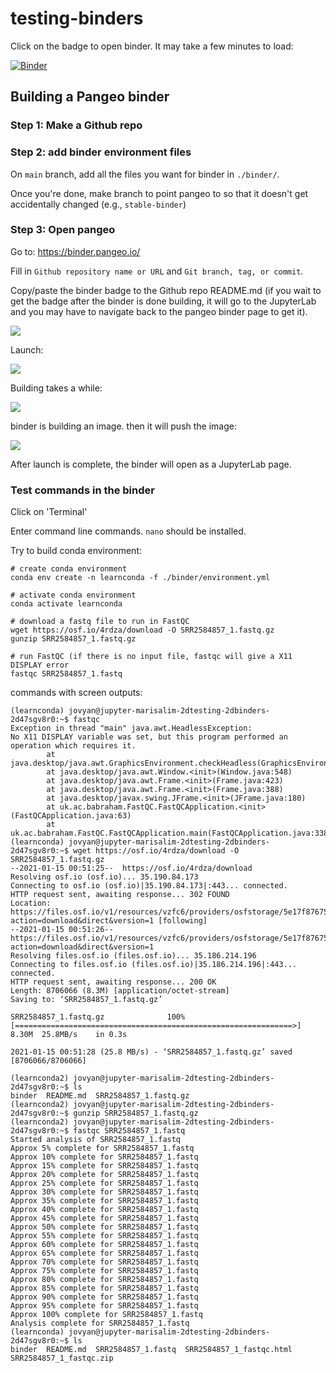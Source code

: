 # testing-binders

Click on the badge to open binder. It may take a few minutes to load:

[![Binder](https://binder.pangeo.io/badge_logo.svg)](https://binder.pangeo.io/v2/gh/marisalim/testing-binders/stable-binder)



## Building a Pangeo binder

### Step 1: Make a Github repo

### Step 2: add binder environment files

On `main` branch, add all the files you want for binder in `./binder/`.

Once you're done, make branch to point pangeo to so that it doesn't get accidentally changed (e.g., `stable-binder`)

### Step 3: Open pangeo

Go to: https://binder.pangeo.io/

Fill in `Github repository name or URL` and `Git branch, tag, or commit`. 

Copy/paste the binder badge to the Github repo README.md (if you wait to get the badge after the binder is done building, it will go to the JupyterLab and you may have to navigate back to the pangeo binder page to get it).

![](https://i.imgur.com/L8v0Zbm.png)

Launch:

![](https://i.imgur.com/HsOifLH.png)


Building takes a while:

![](https://i.imgur.com/Mb6dFqi.png)

binder is building an image. then it will push the image:

![](https://i.imgur.com/3WI7uvf.png)

After launch is complete, the binder will open as a JupyterLab page. 

### Test commands in the binder

Click on 'Terminal' 

Enter command line commands. `nano` should be installed. 

Try to build conda environment:

```
# create conda environment
conda env create -n learnconda -f ./binder/environment.yml

# activate conda environment
conda activate learnconda

# download a fastq file to run in FastQC
wget https://osf.io/4rdza/download -O SRR2584857_1.fastq.gz
gunzip SRR2584857_1.fastq.gz 

# run FastQC (if there is no input file, fastqc will give a X11 DISPLAY error
fastqc SRR2584857_1.fastq 
```

commands with screen outputs:
```
(learnconda) jovyan@jupyter-marisalim-2dtesting-2dbinders-2d47sgv8r0:~$ fastqc
Exception in thread "main" java.awt.HeadlessException: 
No X11 DISPLAY variable was set, but this program performed an operation which requires it.
        at java.desktop/java.awt.GraphicsEnvironment.checkHeadless(GraphicsEnvironment.java:208)
        at java.desktop/java.awt.Window.<init>(Window.java:548)
        at java.desktop/java.awt.Frame.<init>(Frame.java:423)
        at java.desktop/java.awt.Frame.<init>(Frame.java:388)
        at java.desktop/javax.swing.JFrame.<init>(JFrame.java:180)
        at uk.ac.babraham.FastQC.FastQCApplication.<init>(FastQCApplication.java:63)
        at uk.ac.babraham.FastQC.FastQCApplication.main(FastQCApplication.java:338)
(learnconda) jovyan@jupyter-marisalim-2dtesting-2dbinders-2d47sgv8r0:~$ wget https://osf.io/4rdza/download -O SRR2584857_1.fastq.gz
--2021-01-15 00:51:25--  https://osf.io/4rdza/download
Resolving osf.io (osf.io)... 35.190.84.173
Connecting to osf.io (osf.io)|35.190.84.173|:443... connected.
HTTP request sent, awaiting response... 302 FOUND
Location: https://files.osf.io/v1/resources/vzfc6/providers/osfstorage/5e17f8767545840323fa2ec0?action=download&direct&version=1 [following]
--2021-01-15 00:51:26--  https://files.osf.io/v1/resources/vzfc6/providers/osfstorage/5e17f8767545840323fa2ec0?action=download&direct&version=1
Resolving files.osf.io (files.osf.io)... 35.186.214.196
Connecting to files.osf.io (files.osf.io)|35.186.214.196|:443... connected.
HTTP request sent, awaiting response... 200 OK
Length: 8706066 (8.3M) [application/octet-stream]
Saving to: ‘SRR2584857_1.fastq.gz’

SRR2584857_1.fastq.gz              100%[==============================================================>]   8.30M  25.8MB/s    in 0.3s    

2021-01-15 00:51:28 (25.8 MB/s) - ‘SRR2584857_1.fastq.gz’ saved [8706066/8706066]

(learnconda2) jovyan@jupyter-marisalim-2dtesting-2dbinders-2d47sgv8r0:~$ ls
binder  README.md  SRR2584857_1.fastq.gz
(learnconda2) jovyan@jupyter-marisalim-2dtesting-2dbinders-2d47sgv8r0:~$ gunzip SRR2584857_1.fastq.gz 
(learnconda2) jovyan@jupyter-marisalim-2dtesting-2dbinders-2d47sgv8r0:~$ fastqc SRR2584857_1.fastq 
Started analysis of SRR2584857_1.fastq
Approx 5% complete for SRR2584857_1.fastq
Approx 10% complete for SRR2584857_1.fastq
Approx 15% complete for SRR2584857_1.fastq
Approx 20% complete for SRR2584857_1.fastq
Approx 25% complete for SRR2584857_1.fastq
Approx 30% complete for SRR2584857_1.fastq
Approx 35% complete for SRR2584857_1.fastq
Approx 40% complete for SRR2584857_1.fastq
Approx 45% complete for SRR2584857_1.fastq
Approx 50% complete for SRR2584857_1.fastq
Approx 55% complete for SRR2584857_1.fastq
Approx 60% complete for SRR2584857_1.fastq
Approx 65% complete for SRR2584857_1.fastq
Approx 70% complete for SRR2584857_1.fastq
Approx 75% complete for SRR2584857_1.fastq
Approx 80% complete for SRR2584857_1.fastq
Approx 85% complete for SRR2584857_1.fastq
Approx 90% complete for SRR2584857_1.fastq
Approx 95% complete for SRR2584857_1.fastq
Approx 100% complete for SRR2584857_1.fastq
Analysis complete for SRR2584857_1.fastq
(learnconda) jovyan@jupyter-marisalim-2dtesting-2dbinders-2d47sgv8r0:~$ ls
binder  README.md  SRR2584857_1.fastq  SRR2584857_1_fastqc.html  SRR2584857_1_fastqc.zip
```







